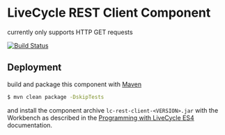 # LiveCycle REST Client Component

currently only supports HTTP GET requests

[![Build Status](https://travis-ci.org/dgf/lc-rest-client.svg)](https://travis-ci.org/dgf/lc-rest-client)

## Deployment

build and package this component with [Maven][mvn]

```sh
$ mvn clean package -DskipTests
```

and install the component archive ```lc-rest-client-<VERSION>.jar``` with the Workbench
as described in the [Programming with LiveCycle ES4][lc] documentation.

[mvn]: http://maven.apache.org
[lc]: http://help.adobe.com/en_US/livecycle/11.0/ProgramLC/index.html

